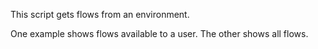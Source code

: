This script gets flows from an environment.

One example shows flows available to a user. The other shows all flows. 
